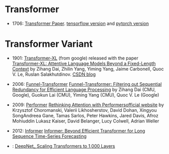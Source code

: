 # Transformer
- 1706: [Transformer Paper](https://arxiv.org/abs/1706.03762.pdf). [tensorflow version](https://github.com/tensorflow/tensor2tensor) and [pytorch version](http://nlp.seas.harvard.edu/2018/04/03/attention.html)



# Transformer Variant
- 1901: [Transformer-XL](https://github.com/kimiyoung/transformer-xl) (from google) released with the paper [Transformer-XL: Attentive Language Models
Beyond a Fixed-Length Context](https://arxiv.org/pdf/1901.02860.pdf) by Zihang Dai, Zhilin Yang, Yiming Yang, Jaime Carbonell, Quoc V. Le, Ruslan Salakhutdinov.
[CSDN blog](https://blog.csdn.net/magical_bubble/article/details/89060213)






* 2006: [Funnel-Transformer](http://github.com/laiguokun/Funnel-Transformer) [Funnel-Transformer: Filtering out Sequential Redundancy for Efficient Language Processing](https://arxiv.org/abs/2006.03236) by Zihang Dai (CMU, Google), Guokun Lai (CMU), Yiming Yang (CMU), Quoc V. Le (Google)

* 2009: [Performer](https://github.com/google-research/google-research/tree/master/performer) [Rethinking Attention with Performers](https://arxiv.org/pdf/2009.14794)[official website](https://www.aminer.cn/pub/5f75feb191e0111c1eb4dbb2/rethinking-attention-with-performers) by Krzysztof Choromanski, Valerii Likhosherstov, David Dohan, Xingyou SongAndreea Gane, Tamas Sarlos, Peter Hawkins, Jared Davis, Afroz Mohiuddin Lukasz Kaiser, David Belanger, Lucy Colwell, Adrian Weller

* 2012: [Informer]() [Informer: Beyond Efficient Transformer for Long Sequence Time-Series Forecasting](https://arxiv.org/pdf/2012.07436.pdf)

* : []() [DeepNet_ Scaling Transformers to 1,000 Layers]()




